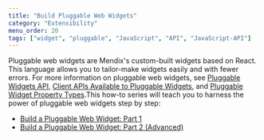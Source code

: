 ```yaml
---
title: "Build Pluggable Web Widgets"
category: "Extensibility"
menu_order: 20
tags: ["widget", "pluggable", "JavaScript", "API", "JavaScript-API"]
---
```


Pluggable web widgets are Mendix's custom-built widgets based on React. This language allows you to tailor-make widgets easily and with fewer errors. For more information on pluggable web widgets, see [Pluggable Widgets API](/apidocs-mxsdk/apidocs/pluggable-widgets), [Client APIs Available to Pluggable Widgets](/apidocs-mxsdk/apidocs/client-apis-for-pluggable-widgets), and [Pluggable Widget Property Types](/apidocs-mxsdk/apidocs/pluggable-widgets/property-types).This how-to series will teach you to harness the power of pluggable web widgets step by step: 

* [Build a Pluggable Web Widget: Part 1](create-a-pluggable-widget-one)
* [Build a Pluggable Web Widget: Part 2 (Advanced)](create-a-pluggable-widget-two)

